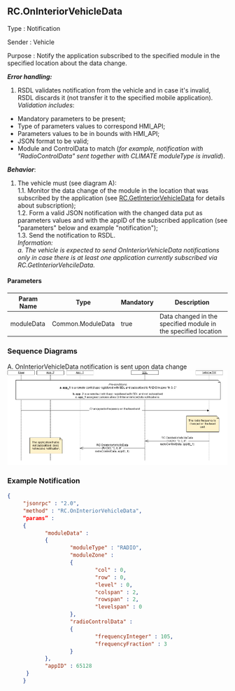 ## RC.OnInteriorVehicleData
Type
:	Notification

Sender
:	Vehicle

Purpose
:	Notify the application subscribed to the specified module in the specified location about the data change.

_**Error handling:**_   
1.	RSDL validates notification from the vehicle and in case it's invalid, RSDL discards it (not transfer it to the specified mobile application).   
_Validation includes_:    
 - Mandatory parameters to be present;
 - Type of parameters values to correspond HMI_API;
 - Parameters values to be in bounds with HMI_API;
 - JSON format to be valid;
 - Module and ControlData to match (_for example, notification with "RadioControlData" sent together with CLIMATE moduleType is invalid_).   


_**Behavior**_:   
1.	The vehicle must (see diagram A):   
  1.1. Monitor the data change of the module in the location that was subscribed by the application (see [RC.GetInteriorVehicleData](./RC/RC.GetInteriorVehicleData/index.md) for details about subscription);   
  1.2. Form a valid JSON notification with the changed data put as parameters values and with the appID of the subscribed application (see "parameters" below and example "notification");   
  1.3. Send the notification to RSDL.   
_Information:   
a. The vehicle is expected to send OnInteriorVehicleData notifications only in case there is at least one application currently subscribed via RC.GetInteriorVehcileData._

#### Parameters

|    Param Name    |    Type                 |    Mandatory    |    Description                                                         |
|------------------|-------------------------|-----------------|------------------------------------------------------------------------|
|    moduleData    |    Common.ModuleData    |    true         |    Data changed in the specified module in   the specified location    |


### Sequence Diagrams   

A. OnInteriorVehicleData notification is sent upon data change   
![OnInteriorVehicleData](./assets/7.OnInteriorVehicleData.png)  

### Example Notification

```json
{
     "jsonrpc" : "2.0",
     "method" : "RC.OnInteriorVehicleData",
     “params” :
     {
            "moduleData" :
            {
                    "moduleType" : "RADIO",
                    "moduleZone" :
                    {               
                            "col" : 0,
                            "row" : 0,
                            "level" : 0,
                            "colspan" : 2,
                            "rowspan" : 2,
                            "levelspan" : 0
                    },
                    "radioControlData" : 
                    {  
                            "frequencyInteger" : 105,
                            "frequencyFraction" : 3
                    }  
            },
            "appID" : 65128
      }
     }
```

